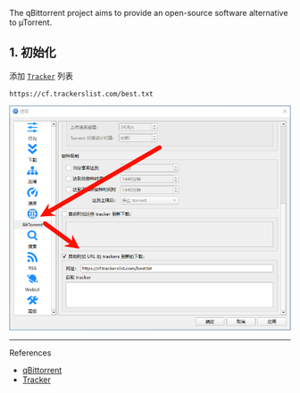 The qBittorrent project aims to provide an open-source software alternative to µTorrent.

## 1. 初始化

添加 [`Tracker`](https://github.com/XIU2/TrackersListCollection/blob/master/README-ZH.md) 列表

```
https://cf.trackerslist.com/best.txt
```

![添加 Tracker 列表](./../../../../../images/qBittorrent/%E6%B7%BB%E5%8A%A0%20Tracker%20%E5%88%97%E8%A1%A8.png)

---

References

- [qBittorrent](https://www.qbittorrent.org/)
- [Tracker](https://github.com/XIU2/TrackersListCollection/blob/master/README-ZH.md)